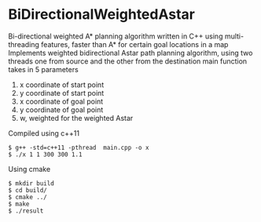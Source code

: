# BiDirectionalWeightedAstar
Bi-directional weighted A* planning algorithm written in C++ using multi-threading features, faster than A* for certain goal locations in a map
 Implements weighted bidirectional Astar path planning algorithm, using two threads one from source and the other from the destination
 main function takes in 5 parameters 
 1. x coordinate of start point
 2. y coordinate of start point
 3. x coordinate of goal point
 4. y coordinate of goal point
 5. w, weighted for the weighted Astar
 
 Compiled using c++11
 ``` 
 $ g++ -std=c++11 -pthread  main.cpp -o x 
 $ ./x 1 1 300 300 1.1 
  ```
Using cmake
```
$ mkdir build
$ cd build/
$ cmake ../
$ make
$ ./result 
```
